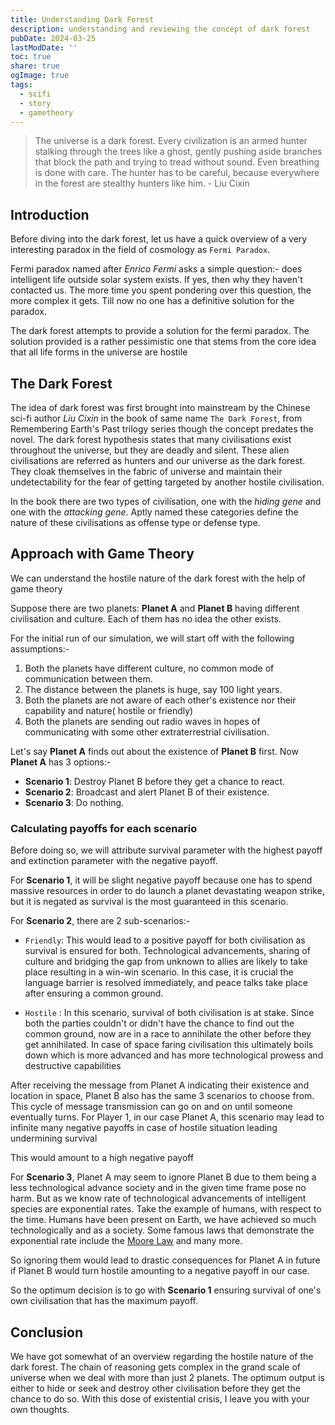 ```yaml
---
title: Understanding Dark Forest
description: understanding and reviewing the concept of dark forest
pubDate: 2024-03-25
lastModDate: ''
toc: true
share: true
ogImage: true
tags:
  - scifi
  - story
  - gametheory
---
```



> The universe is a dark forest. Every civilization is an armed hunter stalking through the trees like a ghost, gently pushing aside branches that block the path and trying to tread without sound. Even breathing is done with care. The hunter has to be careful, because everywhere in the forest are stealthy hunters like him. - Liu Cixin



## Introduction

Before diving into the dark forest, let us have a quick overview of a very interesting paradox in the field of cosmology as `Fermi Paradox`.

Fermi paradox named after _Enrico Fermi_ asks a simple question:- does intelligent life outside solar system exists. If yes, then why they haven't contacted us. The more time you spent pondering over this question, the more complex it gets. Till now no one has a definitive solution for the paradox.

The dark forest attempts to provide a solution for the fermi paradox.
The solution provided is a rather pessimistic one that stems from the core idea that all life forms in the universe are hostile

## The Dark Forest

The idea of dark forest was first brought into mainstream by the Chinese sci-fi author _Liu Cixin_ in the book of same name `The Dark Forest`, from Remembering Earth's Past trilogy series though the concept predates the novel. The dark forest hypothesis states that many civilisations exist throughout the universe, but they are deadly and silent. These alien civilisations are referred as hunters and our universe as the dark forest. They cloak themselves in the fabric of universe and maintain their undetectability for the fear of getting targeted by another hostile civilisation.

In the book there are two types of civilisation, one with the _hiding gene_ and one with the _attacking gene_. Aptly named these categories define the nature of these civilisations as offense type or defense type.

## Approach with Game Theory

We can understand the hostile nature of the dark forest with the help of game theory

Suppose there are two planets: **Planet A** and **Planet B** having different civilisation and culture. Each of them has no idea the other exists.

For the initial run of our simulation, we will start off with the following assumptions:-

1. Both the planets have different culture, no common mode of communication between them.
2. The distance between the planets is huge, say 100 light years.
3. Both the planets are not aware of each other's existence nor their capability and nature( hostile or friendly)
4. Both the planets are sending out radio waves in hopes of communicating with some other extraterrestrial civilisation.

Let's say **Planet A** finds out about the existence of **Planet B** first.
Now **Planet A** has 3 options:-

- **Scenario 1**: Destroy Planet B before they get a chance to react.
- **Scenario 2**: Broadcast and alert Planet B of their existence.
- **Scenario 3**: Do nothing.

### Calculating payoffs for each scenario

Before doing so, we will attribute survival parameter with the highest payoff and extinction parameter with the negative payoff.

For **Scenario 1**, it will be slight negative payoff because one has to spend massive resources in order to do launch a planet devastating weapon strike, but it is negated as survival is the most guaranteed in this scenario.

For **Scenario 2**, there are 2 sub-scenarios:-

- `Friendly`: This would lead to a positive payoff for both civilisation as survival is ensured for both. Technological advancements, sharing of culture and bridging the gap from unknown to allies are likely to take place resulting in a win-win scenario.
  In this case, it is crucial the language barrier is resolved immediately, and peace talks take place after ensuring a common ground.

- `Hostile` : In this scenario, survival of both civilisation is at stake. Since both the parties couldn't or didn't have the chance to find out the common ground, now are in a race to annihilate the other before they get annihilated. In case of space faring civilisation this ultimately boils down which is more advanced and has more technological prowess and destructive capabilities

After receiving the message from Planet A indicating their existence and location in space, Planet B also has the same 3 scenarios to choose from. This cycle of message transmission can go on and on until someone eventually turns.
For Player 1, in our case Planet A, this scenario may lead to infinite many negative payoffs in case of hostile situation leading undermining survival

This would amount to a high negative payoff

For **Scenario 3**, Planet A may seem to ignore Planet B due to them being a less technological advance society and in the given time frame pose no harm. But as we know rate of technological advancements of intelligent species are exponential rates. Take the example of humans, with respect to the time. Humans have been present on Earth, we have achieved so much technologically and as a society. Some famous laws that demonstrate the exponential rate include the [Moore Law](https://en.wikipedia.org/wiki/Moore's_law) and many more.

So ignoring them would lead to drastic consequences for Planet A in future if Planet B would turn hostile amounting to a negative payoff in our case.

So the optimum decision is to go with **Scenario 1** ensuring survival of one's own civilisation that has the maximum payoff.

## Conclusion
We have got somewhat of an overview regarding the hostile nature of the dark forest. The chain of reasoning gets complex in the grand scale of universe when we deal with more than just 2 planets. The optimum output is either to hide or seek and destroy other civilisation before they get the chance to do so.
With this dose of existential crisis, I leave you with your own thoughts. 
